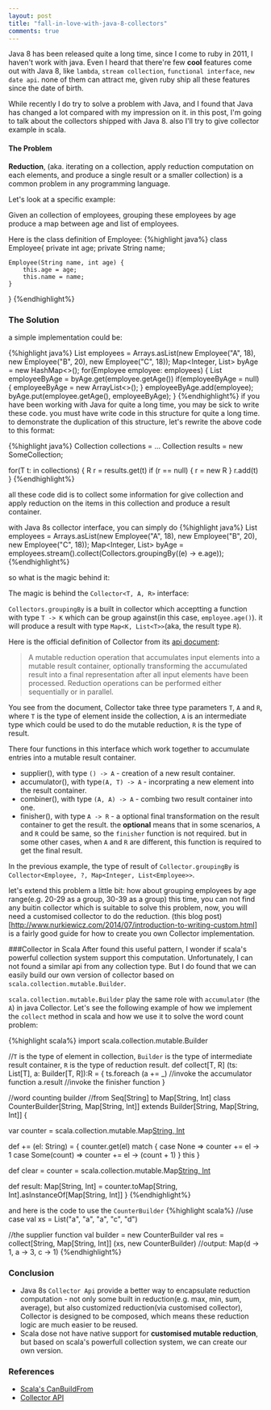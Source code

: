 ```yaml
---
layout: post
title: "fall-in-love-with-java-8-collectors"
comments: true
---
```


Java 8 has been released quite a long time, since I come to ruby in 2011, I haven't work with java. Even I heard that there're few __cool__ features come out with Java 8, like `lambda`, `stream collection`, `functional interface`, `new date api`. none of them can attract me, given ruby ship all these features since the date of birth.

While recently I do try to solve a problem with Java, and I found that Java has changed a lot compared with my impression on it.  in this post, I'm going to talk about the collectors shipped with Java 8. also I'll try to give collector example in scala.

#### The Problem
__Reduction__, (aka. iterating on a collection, apply reduction computation on each elements, and produce a single result or a smaller collection) is a common problem in any programming language.

Let's look at a specific example:

Given an collection of employees, grouping these employees by age produce a map between age and list of employees.

Here is the class definition of Employee:
{%highlight java%}
class Employee{
    private int age;
    private String name;

    Employee(String name, int age) {
        this.age = age;
        this.name = name;
    }
}
{%endhighlight%}

### The Solution
a simple implementation could be:

{%highlight java%}
List<Employee> employees = Arrays.asList(new Employee("A", 18), new Employee("B", 20), new Employee("C", 18));
Map<Integer, List<Employee>> byAge = new HashMap<>();
for(Employee employee: employees) {
  List<Employee> employeeByAge = byAge.get(employee.getAge())
  if(employeeByAge = null) {
    employeeByAge = new ArrayList<>();
  }
  employeeByAge.add(employee);
  byAge.put(employee.getAge(), employeeByAge);
}
{%endhighlight%}
if you have been working with Java for quite a long time, you may be sick to write these code. you must have write code in this structure for quite a long time.
to demonstrate the duplication of this structure, let's rewrite the above code to this format:

{%highlight java%}
Collection<T> collections = ...
Collection<R> results = new SomeCollection;

for(T t: in collections) {
  R r = results.get(t)
  if (r == null) {
    r = new R
  }
  r.add(t)
}
{%endhighlight%}

all these code did is to collect some information for give collection and apply reduction on the items in this collection and produce a result container.

with Java 8s collector interface, you can simply do
{%highlight java%}
List<Employee> employees = Arrays.asList(new Employee("A", 18), new Employee("B", 20), new Employee("C", 18));
Map<Integer, List<Employee>> byAge = employees.stream().collect(Collectors.groupingBy((e) -> e.age));
{%endhighlight%}

so what is the magic behind it:

The magic is behind the `Collector<T, A, R>` interface:

`Collectors.groupingBy` is a built in collector which acceptting a function with type `T -> K` which can be group against(in this case, `employee.age()`).
it will produce a result with type `Map<K, List<T>>`(aka, the result type `R`).

Here is the official definition of Collector from its [api document](https://docs.oracle.com/javase/8/docs/api/java/util/stream/Collector.html):
> A mutable reduction operation that accumulates input elements into a mutable result container, optionally transforming the accumulated result into a final representation after all input elements have been processed. Reduction operations can be performed either sequentially or in parallel.

You see from the document, Collector take three type parameters `T`, `A` and `R`, where `T` is the type of element inside the collection, `A` is an intermediate type which could be used to do the mutable reduction, `R` is the type of result.

There four functions in this interface which work together to accumulate entries into a mutable result container.

- supplier(), with type `() -> A` - creation of a new result container.
- accumulator(), with type`(A, T) -> A` - incorprating a new element into the result container.
- combiner(), with type `(A, A) -> A` - combing two result container into one.
- finisher(), with type `A -> R` - a optional final transformation on the result container to get the result. the __optional__ means that in some scenarios, `A` and `R` could be same, so the `finisher` function is not required. but in some other cases, when `A` and `R` are different, this function is required to get the final result.

In the previous example, the type of result of `Collector.groupingBy` is `Collector<Employee, ?, Map<Integer, List<Employee>>`.

let's extend this problem a little bit: how about grouping employees by age range(e.g. 20-29 as a group, 30-39 as a group)
this time, you can not find any buitin collector which is suitable to solve this problem, now, you will need a customised collector to do the reduction.
(this blog post)[http://www.nurkiewicz.com/2014/07/introduction-to-writing-custom.html] is a fairly good guide for how to create you own Collector implementation.


###Collector in Scala
After found this useful pattern, I wonder if scala's powerful collection system support this computation. Unfortunately, I can not found a similar api from any collection type. But I do found that we can easily build our own version of collector based on `scala.collection.mutable.Builder`.

`scala.collection.mutable.Builder` play the same role with  `accumulator` (the `A`) in java Collector. Let's see the following example of how we implement the `collect` method in scala and how we use it to solve the word count problem:

{%highlight scala%}
import scala.collection.mutable.Builder

//`T` is the type of element in collection, `Builder` is the type of intermediate result container, `R` is the type of reduction result.
def collect[T, R] (ts: List[T], a: Builder[T, R]):R = {
  ts.foreach (a += _) //invoke the accumulator function
  a.result //invoke the finisher function
}

//word counting builder
//from Seq[String] to Map[String, Int]
class CounterBuilder[String, Map[String, Int]] extends Builder[String, Map[String, Int]] {

  var counter = scala.collection.mutable.Map[String, Int]()

  def += (el: String) = {
    counter.get(el)  match {
      case None => counter += el -> 1
      case Some(count) => counter += el -> (count + 1)
    }
    this
  }

  def clear = counter = scala.collection.mutable.Map[String, Int]()

  def result: Map[String, Int] = counter.toMap[String, Int].asInstanceOf[Map[String, Int]]
}
{%endhighlight%}

and here is the code to use the `CounterBuilder`
{%highlight scala%}
//use case
val xs = List("a", "a", "a", "c", "d")

//the supplier function
val builder = new CounterBuilder
val res = collect[String, Map[String, Int]] (xs, new CounterBuilder)
//output: Map(d -> 1, a -> 3, c -> 1)
{%endhighlight%}


### Conclusion

- Java 8s `Collector Api` provide a better way to encapsulate reduction computation - not only some built in reduction(e.g. max, min, sum, average), but also customized reduction(via customised collector), Collector is designed to be composed, which means these reduction logic are much easier to be reused.
- Scala dose not have native support for __customised mutable reduction__, but based on scala's powerfull collection system, we can create our own version.

### References
- [Scala's CanBuildFrom](http://blog.bruchez.name/2012/08/getting-to-know-canbuildfromwithout-phd.html)
- [Collector API](https://docs.oracle.com/javase/8/docs/api/java/util/stream/Collector.html)
